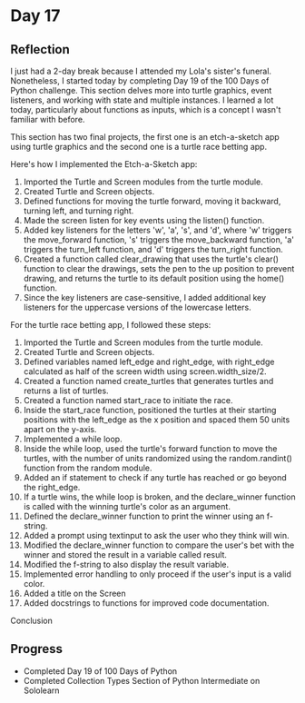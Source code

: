 # Day 17
## Reflection
  I just had a 2-day break because I attended my Lola's sister's funeral. Nonetheless, I started today by completing Day 19 of the 100 Days of Python challenge. This section delves more into turtle graphics, event listeners, and working with state and multiple instances. I learned a lot today, particularly about functions as inputs, which is a concept I wasn't familiar with before.

  This section has two final projects, the first one is an etch-a-sketch app using turtle graphics and the second one is a turtle race betting app.

  Here's how I implemented the Etch-a-Sketch app:

  1. Imported the Turtle and Screen modules from the turtle module.
  2. Created Turtle and Screen objects.
  3. Defined functions for moving the turtle forward, moving it backward, turning left, and turning right.
  4. Made the screen listen for key events using the listen() function.
  5. Added key listeners for the letters 'w', 'a', 's', and 'd', where 'w' triggers the move_forward function, 's' triggers the move_backward function, 'a' triggers the turn_left function, and 'd' triggers the turn_right function.
  6. Created a function called clear_drawing that uses the turtle's clear() function to clear the drawings, sets the pen to the up position to prevent drawing, and returns the turtle to its default position using the home() function.
  7. Since the key listeners are case-sensitive, I added additional key listeners for the uppercase versions of the lowercase letters.
  
  For the turtle race betting app, I followed these steps:

  1. Imported the Turtle and Screen modules from the turtle module.
  2. Created Turtle and Screen objects.
  3. Defined variables named left_edge and right_edge, with right_edge calculated as half of the screen width using screen.width_size/2.
  4. Created a function named create_turtles that generates turtles and returns a list of turtles.
  5. Created a function named start_race to initiate the race.
  6. Inside the start_race function, positioned the turtles at their starting positions with the left_edge as the x position and spaced them 50 units apart on the y-axis.
  7. Implemented a while loop.
  8. Inside the while loop, used the turtle's forward function to move the turtles, with the number of units randomized using the random.randint() function from the random module.
  9. Added an if statement to check if any turtle has reached or go beyond the right_edge.
  10. If a turtle wins, the while loop is broken, and the declare_winner function is called with the winning turtle's color as an argument.
  11. Defined the declare_winner function to print the winner using an f-string.
  12. Added a prompt using textinput to ask the user who they think will win.
  13. Modified the declare_winner function to compare the user's bet with the winner and stored the result in a variable called result.
  14. Modified the f-string to also display the result variable.
  15. Implemented error handling to only proceed if the user's input is a valid color.
  16. Added a title on the Screen
  17. Added docstrings to functions for improved code documentation.

  Conclusion


## Progress
 - Completed Day 19 of 100 Days of Python
 - Completed Collection Types Section of Python Intermediate on Sololearn
